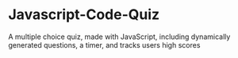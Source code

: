 # Javascript-Code-Quiz
A multiple choice quiz, made with JavaScript, including dynamically generated questions, a timer, and tracks users high scores 
